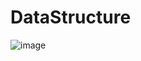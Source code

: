 # DataStructure
![image](https://user-images.githubusercontent.com/57947170/167237800-aa2a8259-980b-4110-a7ca-eae422ebf7e6.png)
